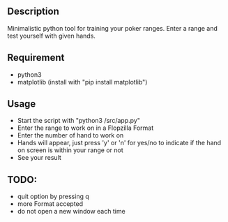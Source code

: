 ## Description
Minimalistic python tool for training your poker ranges. Enter a range and test yourself with given hands.

## Requirement
- python3
- matplotlib (install with "pip install matplotlib")

## Usage
- Start the script with "python3 /src/app.py" 
- Enter the range to work on in a Flopzilla Format
- Enter the number of hand to work on
- Hands will appear, just press 'y' or 'n' for yes/no to indicate if the hand on screen is within your range or not
- See your result

## TODO:
- quit option by pressing q
- more Format accepted
- do not open a new window each time
